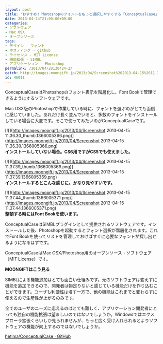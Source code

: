 ```yaml
---
layout: post
title: "おすすめ！Photoshopのフォントをもっと選択しやすくする「ConceptualCase」"
date: 2013-04-24T21:00:00+09:00
categories:
- ソフトウェア
- Mac OSX
- オープンソース
tags: 
- デザイン - フォント
- ホスティング - github
- ライセンス - MIT License
- 機能拡張 - SIMBL
- アプリケーション - Photoshop
permalink: /2013/04/20130424-2/
catch: http://images.moongift.jp/2013/04/Screenshot%202013-04-15%2011.37.39_thumb.1366005369.png
id: 46011
---
```

ConceptualCaseはPhotoshopのフォント表示を階層化し、Font Bookで管理できるようにするソフトウェアです。

  
  

Mac OSX版のPhotoshopで作業している時に、フォントを選ぶのがとても面倒に感じていました。あれだけ長く並んでいると、多数のフォントをインストールしている場合に大変です。そこで使ってみたいのがConceptualCaseです。

  

[![](http://images.moongift.jp/2013/04/Screenshot 2013-04-15 11.36.30_thumb.1366005366.png)](http://images.moongift.jp/2013/04/Screenshot 2013-04-15 11.36.30.1366005366.png)  
**インストールしていない場合。CS6用ですがCS5でも使えました。**

  

[![](http://images.moongift.jp/2013/04/Screenshot 2013-04-15 11.37.39_thumb.1366005369.png)](http://images.moongift.jp/2013/04/Screenshot 2013-04-15 11.37.39.1366005369.png)  
**インストールするとこんな感じに。かなり見やすいです。**

  

[![](http://images.moongift.jp/2013/04/Screenshot 2013-04-15 11.37.44_thumb.1366005371.png)](http://images.moongift.jp/2013/04/Screenshot 2013-04-15 11.37.44.1366005371.png)  
**整頓する時にはFont Bookを使います。**

  

ConceptualCaseはSIMBLプラグインとして提供されるソフトウェアです。インストールした後、Photoshopを起動するとフォント選択が階層化されます。これでFont Bookを使ってリストを管理しておけばすぐに必要なフォントが探し出せるようになるはずです。

  

ConceptualCaseはMac OSX/Photoshop用のオープンソース・ソフトウェア（MIT License）です。

  
  
  

**MOONGIFTはこう見る**

  

SIMBLによる機能追加はとても面白い仕組みです。元のソフトウェアは変えずに機能を追加できるので、開発者は物足りないと感じている機能だけを作り込むことができます。ユーザも利便性は増す一方で、他の機能はこれまでと変わらずに使えるので生産性が上がるのみです。

  

全てのユーザのニーズに応えるのはとても難しく、アプリケーション開発者にとっても独自の機能拡張は望ましいのではないでしょうか。Windowsではエクスプローラ拡張くらいしか見られませんが、もっと広く受け入れられるとよりソフトウェアの機能が向上するのではないでしょうか。

  
  

[hetima/ConceptualCase · GitHub](https://github.com/hetima/ConceptualCase)

